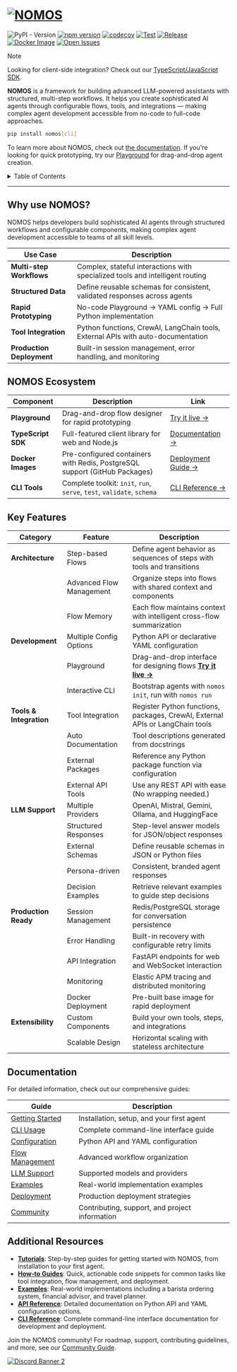 <h1>
  <a href="https://github.com/dowhiledev/nomos">
    <img src="docs/assets/banner.jpg" alt="NOMOS">
  </a>
</h1>

<div>

![PyPI - Version](https://img.shields.io/pypi/v/nomos?style=flat-square)
[![npm version](https://img.shields.io/npm/v/nomos-sdk.svg?style=flat-square)](https://www.npmjs.com/package/nomos-sdk)
[![codecov](https://codecov.io/gh/dowhiledev/nomos/graph/badge.svg?token=MXRK9HGE5R&style=flat-square)](https://codecov.io/gh/dowhiledev/nomos)
[![Test](https://github.com/dowhiledev/nomos/actions/workflows/test.yml/badge.svg?style=flat-square)](https://github.com/dowhiledev/nomos/actions/workflows/test.yml)
[![Release](https://github.com/dowhiledev/nomos/actions/workflows/publish.yml/badge.svg?style=flat-square)](https://github.com/dowhiledev/nomos/actions/workflows/publish.yml)
[![Docker Image](https://img.shields.io/badge/ghcr.io-nomos-blue?style=flat-square)](https://github.com/dowhiledev/nomos/pkgs/container/nomos)
[![Open Issues](https://img.shields.io/github/issues-raw/dowhiledev/nomos?style=flat-square)](https://github.com/dowhiledev/nomos/issues)

</div>

> [!NOTE]
> Looking for client-side integration? Check out our [TypeScript/JavaScript SDK](support/ts-sdk/README.md).

**NOMOS** is a framework for building advanced LLM-powered assistants with structured, multi-step workflows. It helps you create sophisticated AI agents through configurable flows, tools, and integrations — making complex agent development accessible from no-code to full-code approaches.

```bash
pip install nomos[cli]
```

To learn more about NOMOS, check out [the documentation](docs/md/). If you're looking for quick prototyping, try our [Playground](https://nomos-builder.vercel.app/) for drag-and-drop agent creation.

<details>
<summary>Table of Contents</summary>

- [Why use NOMOS?](#why-use-nomos)
- [NOMOS Ecosystem](#nomos-ecosystem)
- [Key Features](#key-features)
- [Documentation](#documentation)
- [Additional Resources](#additional-resources)

**[Complete Documentation](docs/md/) | [Try Playground](https://nomos-builder.vercel.app/) | [Quick Start Guide](docs/md/getting-started.md)**

</details>

---

## Why use NOMOS?

NOMOS helps developers build sophisticated AI agents through structured workflows and configurable components, making complex agent development accessible to teams of all skill levels.

| Use Case | Description |
|----------|-------------|
| **Multi-step Workflows** | Complex, stateful interactions with specialized tools and intelligent routing |
| **Structured Data** | Define reusable schemas for consistent, validated responses across agents |
| **Rapid Prototyping** | No-code Playground → YAML config → Full Python implementation |
| **Tool Integration** | Python functions, CrewAI, LangChain tools, External APIs with auto-documentation |
| **Production Deployment** | Built-in session management, error handling, and monitoring |

## NOMOS Ecosystem

| Component | Description | Link |
|-----------|-------------|------|
| **Playground** | Drag-and-drop flow designer for rapid prototyping | [Try it live →](https://nomos-builder.vercel.app/) |
| **TypeScript SDK** | Full-featured client library for web and Node.js | [Documentation →](support/ts-sdk/README.md) |
| **Docker Images** | Pre-configured containers with Redis, PostgreSQL support (GitHub Packages) | [Deployment Guide →](docs/md/deployment.md#docker-base-image) |
| **CLI Tools** | Complete toolkit: `init`, `run`, `serve`, `test`, `validate`, `schema` | [CLI Reference →](docs/md/cli-usage.md) |

## Key Features

| Category | Feature | Description |
|----------|---------|-------------|
| **Architecture** | Step-based Flows | Define agent behavior as sequences of steps with tools and transitions |
| | Advanced Flow Management | Organize steps into flows with shared context and components |
| | Flow Memory | Each flow maintains context with intelligent cross-flow summarization |
| **Development** | Multiple Config Options | Python API or declarative YAML configuration |
| | Playground | Drag-and-drop interface for designing flows **[Try it live →](https://nomos-builder.vercel.app/)** |
| | Interactive CLI | Bootstrap agents with `nomos init`, run with `nomos run` |
| **Tools & Integration** | Tool Integration | Register Python functions, packages, CrewAI, External APIs or LangChain tools |
| | Auto Documentation | Tool descriptions generated from docstrings |
| | External Packages | Reference any Python package function via configuration |
| | External API Tools | Use any REST API with ease (No wrapping needed.) |
| **LLM Support** | Multiple Providers | OpenAI, Mistral, Gemini, Ollama, and HuggingFace |
| | Structured Responses | Step-level answer models for JSON/object responses |
| | External Schemas | Define reusable schemas in JSON or Python files |
| | Persona-driven | Consistent, branded agent responses |
| | Decision Examples | Retrieve relevant examples to guide step decisions |
| **Production Ready** | Session Management | Redis/PostgreSQL storage for conversation persistence |
| | Error Handling | Built-in recovery with configurable retry limits |
| | API Integration | FastAPI endpoints for web and WebSocket interaction |
| | Monitoring | Elastic APM tracing and distributed monitoring |
| | Docker Deployment | Pre-built base image for rapid deployment |
| **Extensibility** | Custom Components | Build your own tools, steps, and integrations |
| | Scalable Design | Horizontal scaling with stateless architecture |


## Documentation

For detailed information, check out our comprehensive guides:

| Guide | Description |
|-------|-------------|
| [Getting Started](docs/md/getting-started.md) | Installation, setup, and your first agent |
| [CLI Usage](docs/md/cli-usage.md) | Complete command-line interface guide |
| [Configuration](docs/md/configuration.md) | Python API and YAML configuration |
| [Flow Management](docs/md/flow-management.md) | Advanced workflow organization |
| [LLM Support](docs/md/llm-support.md) | Supported models and providers |
| [Examples](docs/md/examples.md) | Real-world implementation examples |
| [Deployment](docs/md/deployment.md) | Production deployment strategies |
| [Community](docs/md/community.md) | Contributing, support, and project information |

## Additional Resources

- **[Tutorials](docs/md/getting-started.md)**: Step-by-step guides for getting started with NOMOS, from installation to your first agent.
- **[How-to Guides](docs/md/)**: Quick, actionable code snippets for common tasks like tool integration, flow management, and deployment.
- **[Examples](docs/md/examples.md)**: Real-world implementations including a barista ordering system, financial advisor, and travel planner.
- **[API Reference](docs/md/configuration.md)**: Detailed documentation on Python API and YAML configuration options.
- **[CLI Reference](docs/md/cli-usage.md)**: Complete command-line interface documentation for development and deployment.

Join the NOMOS community! For roadmap, support, contributing guidelines, and more, see our [Community Guide](docs/md/community.md).

[![Discord Banner 2](https://discord.com/api/guilds/1393886830553731183/widget.png?style=banner2)](https://discord.com/invite/KEWVDFrvKS?utm_source=Discord%20Widget&utm_medium=Connect)
